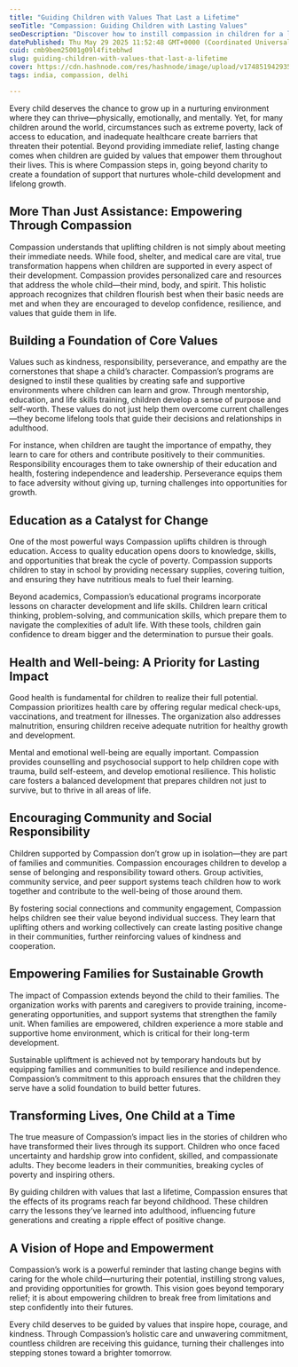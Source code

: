 ```yaml
---
title: "Guiding Children with Values That Last a Lifetime"
seoTitle: "Compassion: Guiding Children with Lasting Values"
seoDescription: "Discover how to instill compassion in children for a lifetime of meaningful connections. Empower their growth and character with essential values."
datePublished: Thu May 29 2025 11:52:48 GMT+0000 (Coordinated Universal Time)
cuid: cmb9bem25001g09l4fitebhwd
slug: guiding-children-with-values-that-last-a-lifetime
cover: https://cdn.hashnode.com/res/hashnode/image/upload/v1748519429355/dcc31ce9-da38-4817-b25c-52a26d66c73a.jpeg
tags: india, compassion, delhi

---
```


Every child deserves the chance to grow up in a nurturing environment where they can thrive—physically, emotionally, and mentally. Yet, for many children around the world, circumstances such as extreme poverty, lack of access to education, and inadequate healthcare create barriers that threaten their potential. Beyond providing immediate relief, lasting change comes when children are guided by values that empower them throughout their lives. This is where Compassion steps in, going beyond charity to create a foundation of support that nurtures whole-child development and lifelong growth.

## **More Than Just Assistance: Empowering Through Compassion**

Compassion understands that uplifting children is not simply about meeting their immediate needs. While food, shelter, and medical care are vital, true transformation happens when children are supported in every aspect of their development. Compassion provides personalized care and resources that address the whole child—their mind, body, and spirit. This holistic approach recognizes that children flourish best when their basic needs are met and when they are encouraged to develop confidence, resilience, and values that guide them in life.

## **Building a Foundation of Core Values**

Values such as kindness, responsibility, perseverance, and empathy are the cornerstones that shape a child’s character. Compassion’s programs are designed to instil these qualities by creating safe and supportive environments where children can learn and grow. Through mentorship, education, and life skills training, children develop a sense of purpose and self-worth. These values do not just help them overcome current challenges—they become lifelong tools that guide their decisions and relationships in adulthood.

For instance, when children are taught the importance of empathy, they learn to care for others and contribute positively to their communities. Responsibility encourages them to take ownership of their education and health, fostering independence and leadership. Perseverance equips them to face adversity without giving up, turning challenges into opportunities for growth.

## **Education as a Catalyst for Change**

One of the most powerful ways Compassion uplifts children is through education. Access to quality education opens doors to knowledge, skills, and opportunities that break the cycle of poverty. Compassion supports children to stay in school by providing necessary supplies, covering tuition, and ensuring they have nutritious meals to fuel their learning.

Beyond academics, Compassion’s educational programs incorporate lessons on character development and life skills. Children learn critical thinking, problem-solving, and communication skills, which prepare them to navigate the complexities of adult life. With these tools, children gain confidence to dream bigger and the determination to pursue their goals.

## **Health and Well-being: A Priority for Lasting Impact**

Good health is fundamental for children to realize their full potential. Compassion prioritizes health care by offering regular medical check-ups, vaccinations, and treatment for illnesses. The organization also addresses malnutrition, ensuring children receive adequate nutrition for healthy growth and development.

Mental and emotional well-being are equally important. Compassion provides counselling and psychosocial support to help children cope with trauma, build self-esteem, and develop emotional resilience. This holistic care fosters a balanced development that prepares children not just to survive, but to thrive in all areas of life.

## **Encouraging Community and Social Responsibility**

Children supported by Compassion don’t grow up in isolation—they are part of families and communities. Compassion encourages children to develop a sense of belonging and responsibility toward others. Group activities, community service, and peer support systems teach children how to work together and contribute to the well-being of those around them.

By fostering social connections and community engagement, Compassion helps children see their value beyond individual success. They learn that uplifting others and working collectively can create lasting positive change in their communities, further reinforcing values of kindness and cooperation.

## **Empowering Families for Sustainable Growth**

The impact of Compassion extends beyond the child to their families. The organization works with parents and caregivers to provide training, income-generating opportunities, and support systems that strengthen the family unit. When families are empowered, children experience a more stable and supportive home environment, which is critical for their long-term development.

Sustainable upliftment is achieved not by temporary handouts but by equipping families and communities to build resilience and independence. Compassion’s commitment to this approach ensures that the children they serve have a solid foundation to build better futures.

## **Transforming Lives, One Child at a Time**

The true measure of Compassion’s impact lies in the stories of children who have transformed their lives through its support. Children who once faced uncertainty and hardship grow into confident, skilled, and compassionate adults. They become leaders in their communities, breaking cycles of poverty and inspiring others.

By guiding children with values that last a lifetime, Compassion ensures that the effects of its programs reach far beyond childhood. These children carry the lessons they’ve learned into adulthood, influencing future generations and creating a ripple effect of positive change.

## **A Vision of Hope and Empowerment**

Compassion’s work is a powerful reminder that lasting change begins with caring for the whole child—nurturing their potential, instilling strong values, and providing opportunities for growth. This vision goes beyond temporary relief; it is about empowering children to break free from limitations and step confidently into their futures.

Every child deserves to be guided by values that inspire hope, courage, and kindness. Through Compassion’s holistic care and unwavering commitment, countless children are receiving this guidance, turning their challenges into stepping stones toward a brighter tomorrow.